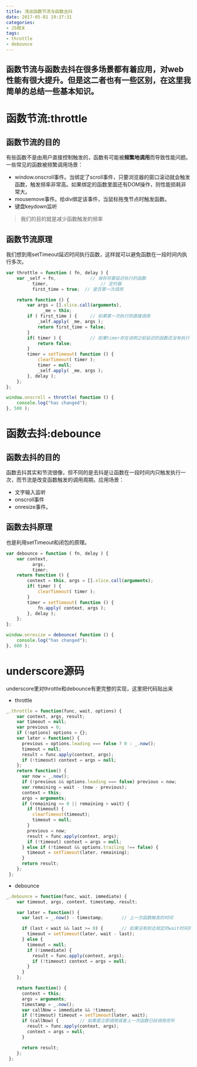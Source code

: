 ```yaml
---
title: 浅谈函数节流与函数去抖
date: 2017-05-01 19:37:31
categories:
- JS相关
tags:
- throttle
- debounce
---
```


函数节流与函数去抖在很多场景都有着应用，对web性能有很大提升。但是这二者也有一些区别，在这里我简单的总结一些基本知识。
---
<!--more-->
# 函数节流:throttle
## 函数节流的目的
有些函数不是由用户直接控制触发的，函数有可能被**频繁地调用**而导致性能问题。一些常见的函数被频繁调用场景：
- window.onscroll事件。当绑定了scroll事件，只要浏览器的窗口滚动就会触发函数，触发频率非常高。如果绑定的函数里面还有DOM操作，则性能损耗非常大。
- mousemove事件。给div绑定该事件，当鼠标拖曳节点时触发函数。
- 键盘keydown监听
> 我们的目的就是减少函数触发的频率

## 函数节流原理
我们想到用setTimeout延迟时间执行函数，这样就可以避免函数在一段时间内执行多次。
```javascript
var throttle = function ( fn, delay ) {
    var _self = fn,             // 保存将要延迟执行的函数
          timer,                    // 定时器
          first_time = true;  // 是否第一次调用

    return function () {
        var args = [].slice.call(arguments),
              _me = this;
        if ( first_time ) {     // 如果第一次执行则直接调用
            _self.apply( _me, args );
            return first_time = false;
        }
        if( timer ) {           // 如果timer存在说明之前延迟的函数还没有执行
            return false;
        }
        timer = setTimeout( function () {
            clearTimeout( timer );
            timer = null;
            _self.apply( _me, args );
        }, delay );
    };
};

window.onscroll = throttle( function () {
    console.log("has changed");
}, 500 );
```

# 函数去抖:debounce
## 函数去抖的目的
函数去抖其实和节流很像，但不同的是去抖是让函数在一段时间内只触发执行一次，而节流是改变函数触发的调用周期。应用场景：
- 文字输入监听
- onscroll事件
- onresize事件。
## 函数去抖原理
也是利用setTimeout和闭包的原理。
```javascript
var debounce = function ( fn, delay ) {
    var context,
          args,
          timer;
    return function () {
        context = this, args = [].slice.call(arguments);
        if( timer ) {
            clearTimeout( timer );
        }
        timer = setTimeout( function () {
            fn.apply( context, args );
        }, delay );
    };
};

window.onresize = debounce( function () {
    console.log("has changed");
}, 600 );
```
# underscore源码
underscore里对throttle和debounce有更完整的实现，这里把代码贴出来
- throttle
```javascript
_.throttle = function(func, wait, options) {
    var context, args, result;
    var timeout = null;
    var previous = 0;
    if (!options) options = {};
    var later = function() {
      previous = options.leading === false ? 0 : _.now();
      timeout = null;
      result = func.apply(context, args);
      if (!timeout) context = args = null;
    };
    return function() {
      var now = _.now();
      if (!previous && options.leading === false) previous = now;
      var remaining = wait - (now - previous);
      context = this;
      args = arguments;
      if (remaining <= 0 || remaining > wait) {
        if (timeout) {
          clearTimeout(timeout);
          timeout = null;
        }
        previous = now;
        result = func.apply(context, args);
        if (!timeout) context = args = null;
      } else if (!timeout && options.trailing !== false) {
        timeout = setTimeout(later, remaining);
      }
      return result;
    };
 };
```

- debounce
```javascript
_.debounce = function(func, wait, immediate) {
    var timeout, args, context, timestamp, result;

    var later = function() {
      var last = _.now() - timestamp;       // 上一次函数触发的时间

      if (last < wait && last >= 0) {       // 如果没有到达规定的wait时间则继续延迟，相当于计时器
        timeout = setTimeout(later, wait - last);
      } else {
        timeout = null;
        if (!immediate) {
          result = func.apply(context, args);
          if (!timeout) context = args = null;
        }
      }
    };

    return function() {
      context = this;
      args = arguments;
      timestamp = _.now();
      var callNow = immediate && !timeout;
      if (!timeout) timeout = setTimeout(later, wait);
      if (callNow) {        // 如果是立即调用或者上一次函数已经调用完毕
        result = func.apply(context, args);
        context = args = null;
      }

      return result;
    };
 };
```
